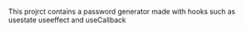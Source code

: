This projrct contains a password generator made with hooks such as usestate useeffect and useCallback